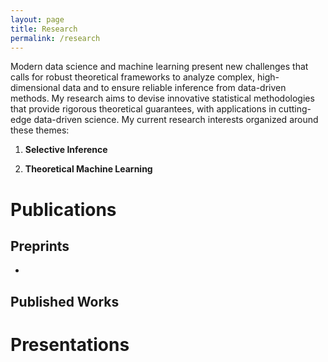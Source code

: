 ```yaml
---
layout: page
title: Research
permalink: /research
---
```


Modern data science and machine learning present new challenges that calls for robust theoretical frameworks to analyze complex, high-dimensional data and to ensure reliable inference from data-driven methods. My research aims to devise innovative statistical methodologies that provide rigorous theoretical guarantees, with applications in cutting-edge data-driven science. My current research interests organized around these themes: 

1. **Selective Inference**

2. **Theoretical Machine Learning**

# Publications


## Preprints

 - 


## Published Works


# Presentations
